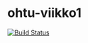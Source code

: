 # ohtu-viikko1

[![Build Status](https://travis-ci.org/Katri96/ohtu-viikko1.svg?branch=master)](https://travis-ci.org/Katri96/ohtu-viikko1)
